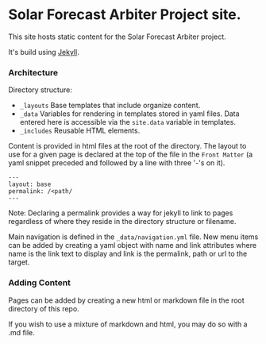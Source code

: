 # Solar Forecast Arbiter Project site.
This site hosts static content for the Solar Forecast Arbiter project.

It's build using [Jekyll](https://jekyllrb.com/). 

### Architecture
Directory structure:

  - `_layouts` Base templates that include organize content.
  - `_data` Variables for rendering in templates stored in yaml files.
     Data entered here is accessible via the `site.data` variable in templates.
  - `_includes` Reusable HTML elements.
	
Content is provided in html files at the root of the directory. The layout to use for a given page is declared at the top of the file in the `Front Matter` (a yaml snippet preceded and followed by a line with three '-'s on it). 
```
---
layout: base
permalink: /<path/
---
```
Note: Declaring a permalink provides a way for jekyll to link to pages regardless of where they reside in the directory structure or filename. 

Main navigation is defined in the `_data/navigation.yml` file. New menu items can be added by creating a yaml object with name and link attributes where name is the link text to display and link is the permalink, path or url to the target.  



### Adding Content

Pages can be added by creating a new html or markdown file in the root directory of this repo. 

If you wish to use a mixture of markdown and html, you may do so with a .md file.
